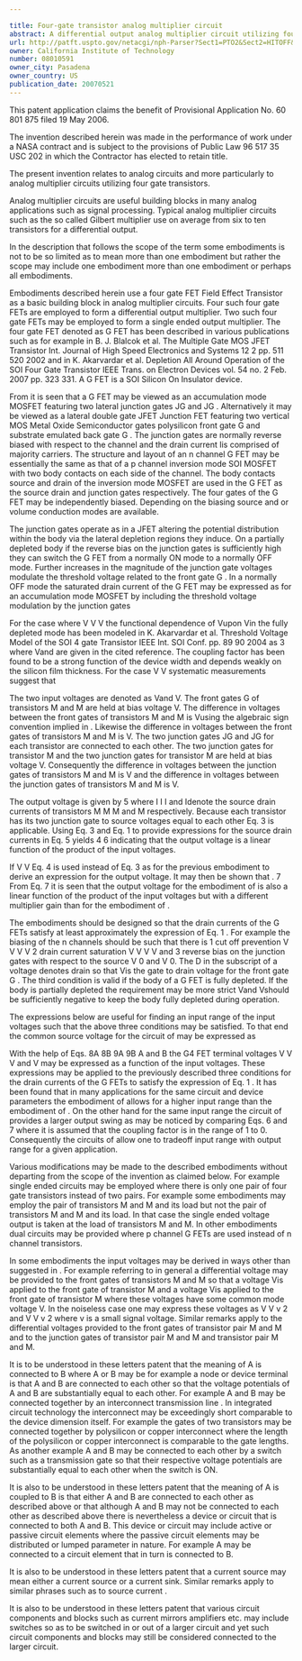 ```yaml
---

title: Four-gate transistor analog multiplier circuit
abstract: A differential output analog multiplier circuit utilizing four G-FETs, each source connected to a current source. The four G-FETs may be grouped into two pairs of two G-FETs each, where one pair has its drains connected to a load, and the other par has its drains connected to another load. The differential output voltage is taken at the two loads. In one embodiment, for each G-FET, the first and second junction gates are each connected together, where a first input voltage is applied to the front gates of each pair, and a second input voltage is applied to the first junction gates of each pair. Other embodiments are described and claimed.
url: http://patft.uspto.gov/netacgi/nph-Parser?Sect1=PTO2&Sect2=HITOFF&p=1&u=%2Fnetahtml%2FPTO%2Fsearch-adv.htm&r=1&f=G&l=50&d=PALL&S1=08010591&OS=08010591&RS=08010591
owner: California Institute of Technology
number: 08010591
owner_city: Pasadena
owner_country: US
publication_date: 20070521
---
```

This patent application claims the benefit of Provisional Application No. 60 801 875 filed 19 May 2006.

The invention described herein was made in the performance of work under a NASA contract and is subject to the provisions of Public Law 96 517 35 USC 202 in which the Contractor has elected to retain title.

The present invention relates to analog circuits and more particularly to analog multiplier circuits utilizing four gate transistors.

Analog multiplier circuits are useful building blocks in many analog applications such as signal processing. Typical analog multiplier circuits such as the so called Gilbert multiplier use on average from six to ten transistors for a differential output.

In the description that follows the scope of the term some embodiments is not to be so limited as to mean more than one embodiment but rather the scope may include one embodiment more than one embodiment or perhaps all embodiments.

Embodiments described herein use a four gate FET Field Effect Transistor as a basic building block in analog multiplier circuits. Four such four gate FETs are employed to form a differential output multiplier. Two such four gate FETs may be employed to form a single ended output multiplier. The four gate FET denoted as G FET has been described in various publications such as for example in B. J. Blalcok et al. The Multiple Gate MOS JFET Transistor Int. Journal of High Speed Electronics and Systems 12 2 pp. 511 520 2002 and in K. Akarvardar et al. Depletion All Around Operation of the SOI Four Gate Transistor IEEE Trans. on Electron Devices vol. 54 no. 2 Feb. 2007 pp. 323 331. A G FET is a SOI Silicon On Insulator device.

From it is seen that a G FET may be viewed as an accumulation mode MOSFET featuring two lateral junction gates JG and JG . Alternatively it may be viewed as a lateral double gate JFET Junction FET featuring two vertical MOS Metal Oxide Semiconductor gates polysilicon front gate G and substrate emulated back gate G . The junction gates are normally reverse biased with respect to the channel and the drain current Iis comprised of majority carriers. The structure and layout of an n channel G FET may be essentially the same as that of a p channel inversion mode SOI MOSFET with two body contacts on each side of the channel. The body contacts source and drain of the inversion mode MOSFET are used in the G FET as the source drain and junction gates respectively. The four gates of the G FET may be independently biased. Depending on the biasing source and or volume conduction modes are available.

The junction gates operate as in a JFET altering the potential distribution within the body via the lateral depletion regions they induce. On a partially depleted body if the reverse bias on the junction gates is sufficiently high they can switch the G FET from a normally ON mode to a normally OFF mode. Further increases in the magnitude of the junction gate voltages modulate the threshold voltage related to the front gate G . In a normally OFF mode the saturated drain current of the G FET may be expressed as for an accumulation mode MOSFET by including the threshold voltage modulation by the junction gates 

For the case where V V V the functional dependence of Vupon Vin the fully depleted mode has been modeled in K. Akarvardar et al. Threshold Voltage Model of the SOI 4 gate Transistor IEEE Int. SOI Conf. pp. 89 90 2004 as 3 where Vand are given in the cited reference. The coupling factor has been found to be a strong function of the device width and depends weakly on the silicon film thickness. For the case V V systematic measurements suggest that

The two input voltages are denoted as Vand V. The front gates G of transistors M and M are held at bias voltage V. The difference in voltages between the front gates of transistors M and M is Vusing the algebraic sign convention implied in . Likewise the difference in voltages between the front gates of transistors M and M is V. The two junction gates JG and JG for each transistor are connected to each other. The two junction gates for transistor M and the two junction gates for transistor M are held at bias voltage V. Consequently the difference in voltages between the junction gates of transistors M and M is V and the difference in voltages between the junction gates of transistors M and M is V.

The output voltage is given by 5 where I I I and Idenote the source drain currents of transistors M M M and M respectively. Because each transistor has its two junction gate to source voltages equal to each other Eq. 3 is applicable. Using Eq. 3 and Eq. 1 to provide expressions for the source drain currents in Eq. 5 yields 4 6 indicating that the output voltage is a linear function of the product of the input voltages.

If V V Eq. 4 is used instead of Eq. 3 as for the previous embodiment to derive an expression for the output voltage. It may then be shown that . 7 From Eq. 7 it is seen that the output voltage for the embodiment of is also a linear function of the product of the input voltages but with a different multiplier gain than for the embodiment of .

The embodiments should be designed so that the drain currents of the G FETs satisfy at least approximately the expression of Eq. 1 . For example the biasing of the n channels should be such that there is 1 cut off prevention V V V V 2 drain current saturation V V V V and 3 reverse bias on the junction gates with respect to the source V 0 and V 0. The D in the subscript of a voltage denotes drain so that Vis the gate to drain voltage for the front gate G . The third condition is valid if the body of a G FET is fully depleted. If the body is partially depleted the requirement may be more strict Vand Vshould be sufficiently negative to keep the body fully depleted during operation.

The expressions below are useful for finding an input range of the input voltages such that the above three conditions may be satisfied. To that end the common source voltage for the circuit of may be expressed as

With the help of Eqs. 8A 8B 9A 9B A and B the G4 FET terminal voltages V V V and V may be expressed as a function of the input voltages. These expressions may be applied to the previously described three conditions for the drain currents of the G FETs to satisfy the expression of Eq. 1 . It has been found that in many applications for the same circuit and device parameters the embodiment of allows for a higher input range than the embodiment of . On the other hand for the same input range the circuit of provides a larger output swing as may be noticed by comparing Eqs. 6 and 7 where it is assumed that the coupling factor is in the range of 1 to 0. Consequently the circuits of allow one to tradeoff input range with output range for a given application.

Various modifications may be made to the described embodiments without departing from the scope of the invention as claimed below. For example single ended circuits may be employed where there is only one pair of four gate transistors instead of two pairs. For example some embodiments may employ the pair of transistors M and M and its load but not the pair of transistors M and M and its load. In that case the single ended voltage output is taken at the load of transistors M and M. In other embodiments dual circuits may be provided where p channel G FETs are used instead of n channel transistors.

In some embodiments the input voltages may be derived in ways other than suggested in . For example referring to in general a differential voltage may be provided to the front gates of transistors M and M so that a voltage Vis applied to the front gate of transistor M and a voltage Vis applied to the front gate of transistor M where these voltages have some common mode voltage V. In the noiseless case one may express these voltages as V V v 2 and V V v 2 where v is a small signal voltage. Similar remarks apply to the differential voltages provided to the front gates of transistor pair M and M and to the junction gates of transistor pair M and M and transistor pair M and M.

It is to be understood in these letters patent that the meaning of A is connected to B where A or B may be for example a node or device terminal is that A and B are connected to each other so that the voltage potentials of A and B are substantially equal to each other. For example A and B may be connected together by an interconnect transmission line . In integrated circuit technology the interconnect may be exceedingly short comparable to the device dimension itself. For example the gates of two transistors may be connected together by polysilicon or copper interconnect where the length of the polysilicon or copper interconnect is comparable to the gate lengths. As another example A and B may be connected to each other by a switch such as a transmission gate so that their respective voltage potentials are substantially equal to each other when the switch is ON.

It is also to be understood in these letters patent that the meaning of A is coupled to B is that either A and B are connected to each other as described above or that although A and B may not be connected to each other as described above there is nevertheless a device or circuit that is connected to both A and B. This device or circuit may include active or passive circuit elements where the passive circuit elements may be distributed or lumped parameter in nature. For example A may be connected to a circuit element that in turn is connected to B.

It is also to be understood in these letters patent that a current source may mean either a current source or a current sink. Similar remarks apply to similar phrases such as to source current .

It is also to be understood in these letters patent that various circuit components and blocks such as current mirrors amplifiers etc. may include switches so as to be switched in or out of a larger circuit and yet such circuit components and blocks may still be considered connected to the larger circuit.

